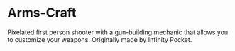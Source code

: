 # Arms-Craft
Pixelated first person shooter with a gun-building mechanic that allows you to customize your weapons. Originally made by Infinity Pocket. 
